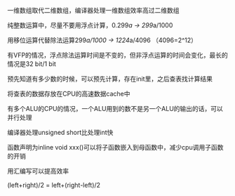 一维数组取代二维数组，编译器处理一维数组效率高过二维数组

纯整数运算中，尽量不要用浮点计算，0.299*a → 299*a/1000

用移位运算代替除法运算299*a/1000 → 1224*a/4096 （4096=2^12）

有VFP的情况，浮点除法运算时间是不变的，但非浮点运算的时间会变化，最长的情况是32 bit/1 bit

预先知道有多少数的时候，可以预先计算，存在init里，之后查表找计算结果

将查表的数据存放在CPU的高速数据cache中

有多个ALU的CPU的情况，一个ALU用到的数不是另一个ALU的输出的话，可以并行处理

编译器处理unsigned short比处理int快

函数声明为inline void xxx()可以将子函数嵌入到母函数中，减少cpu调用子函数的开销

用汇编写可以提高效率

(left+right)/2 = left+(right-left)/2
